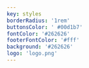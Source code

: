 ```yaml
---
key: styles
borderRadius: '1rem'
buttonsColor: ' #00d1b7'
fontColor: '#262626'
footerFontColor: '#fff'
background: '#262626'
logo: 'logo.png'
---
```

